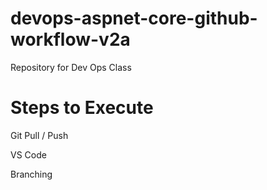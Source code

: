 # devops-aspnet-core-github-workflow-v2a
Repository for Dev Ops Class 

# Steps to Execute

Git Pull / Push

VS Code

Branching
